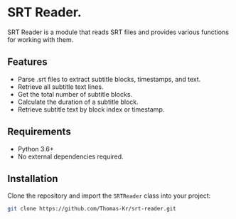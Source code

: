 # SRT Reader.
SRT Reader is a module that reads SRT files and provides various functions for working with them.

## Features

- Parse .srt files to extract subtitle blocks, timestamps, and text.
- Retrieve all subtitle text lines.
- Get the total number of subtitle blocks.
- Calculate the duration of a subtitle block.
- Retrieve subtitle text by block index or timestamp.

## Requirements

- Python 3.6+
- No external dependencies required.

## Installation

Clone the repository and import the `SRTReader` class into your project:

```bash
git clone https://github.com/Thomas-Kr/srt-reader.git
